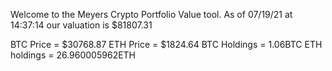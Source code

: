 Welcome to the Meyers Crypto Portfolio Value tool. 
As of 07/19/21 at 14:37:14 our valuation is $81807.31 

BTC Price = $30768.87
 ETH Price = $1824.64
BTC Holdings = 1.06BTC
 ETH holdings = 26.960005962ETH 
